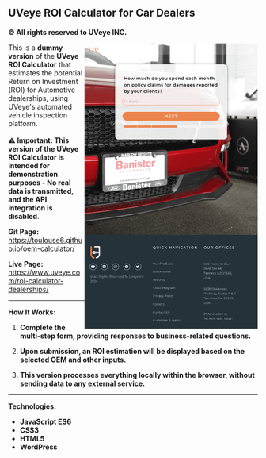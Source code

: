 ## UVeye ROI Calculator for Car Dealers
**© All rights reserved to UVeye INC.**

<img align="right" src="calculator-main.png" alt="calculator-main" width="350">

This is a **dummy version** of the **UVeye ROI Calculator** that estimates the potential Return on Investment (ROI) for Automotive dealerships, using UVeye's automated vehicle inspection platform.
<br><br>
**⚠️ Important: This version of the UVeye ROI Calculator is intended for demonstration purposes - No real data is transmitted, and the API integration is disabled**.

**Git Page:** 
<br>https://toulouse6.github.io/oem-calculator/

**Live Page:** 
<br>https://www.uveye.com/roi-calculator-dealerships/

---

**How It Works:**

1. **Complete the multi-step form, providing responses to business-related questions.**
 
2. **Upon submission, an ROI estimation will be displayed based on the selected OEM and other inputs.**

3. **This version processes everything locally within the browser, without sending data to any external service.**

---

**Technologies:**

- **JavaScript ES6**
- **CSS3**
- **HTML5**
- **WordPress**
